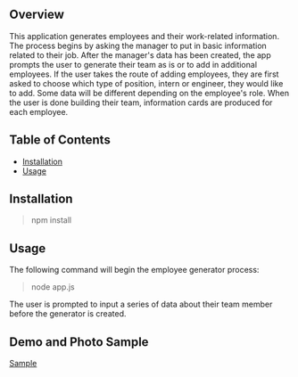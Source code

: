 ## Overview ##

This application generates employees and their work-related information. The process begins by asking the manager to put in basic information related to their job. After the manager's data has been created, the app prompts the user to generate their team as is or to add in additional employees. If the user takes the route of adding employees, they are first asked to choose which type of position, intern or engineer, they would like to add. Some data will be different depending on the employee's role. When the user is done building their team, information cards are produced for each employee. 

## Table of Contents ##

* [Installation](#Installation)
* [Usage](#Usage)

## Installation ##

> npm install

## Usage ##

The following command will begin the employee generator process:

> node app.js

The user is prompted to input a series of data about their team member before the generator is created. 



## Demo and Photo Sample ##

[Sample](https://github.com/tajah93/Employee-Generator/master/EmployeeGen.png)

